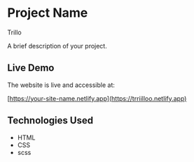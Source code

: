 # Project Name
Trillo

A brief description of your project.

## Live Demo

The website is live and accessible at:

[https://your-site-name.netlify.app](https://trriilloo.netlify.app)



## Technologies Used

- HTML
- CSS
- scss
